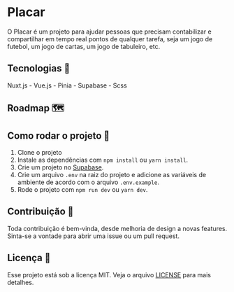 # Placar

O Placar é um projeto para ajudar pessoas que precisam contabilizar e compartilhar em tempo real pontos de qualquer tarefa, seja um jogo de futebol, um jogo de cartas, um jogo de tabuleiro, etc.

## Tecnologias 🔧

Nuxt.js - Vue.js - Pinia - Supabase - Scss

## Roadmap 🗺️

## Como rodar o projeto 🚀

1. Clone o projeto
2. Instale as dependências com `npm install` ou `yarn install`.
3. Crie um projeto no [Supabase](https://supabase.io/).
4. Crie um arquivo `.env` na raiz do projeto e adicione as variáveis de ambiente de acordo com o arquivo `.env.example`.
5. Rode o projeto com `npm run dev` ou `yarn dev`.

## Contribuição 🤝

Toda contribuição é bem-vinda, desde melhoria de design a novas features. Sinta-se a vontade para abrir uma issue ou um pull request.

## Licença 📝

Esse projeto está sob a licença MIT. Veja o arquivo [LICENSE](./LICENSE.md) para mais detalhes.
